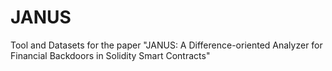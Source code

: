 # JANUS
Tool and Datasets for the paper "JANUS: A Difference-oriented Analyzer for Financial Backdoors in Solidity Smart Contracts"
